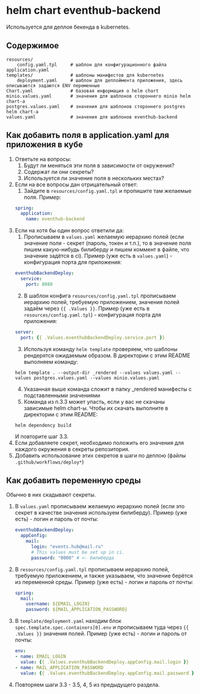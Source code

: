 # helm chart eventhub-backend

Используется для деплоя бекенда в kubernetes.

## Содержимое

```
resources/
    config.yaml.tpl     # шаблон для конфигурационного файла application.yaml
templates/              # шаблоны манифестов для kubernetes
    deployment.yaml     # шаблон для деплоймента приложения, здесь описываются задаются ENV переменные
Chart.yaml              # базовая информация о helm chart
minio.values.yaml       # значения для шаблонов стороннего minio helm chart-а
postgres.values.yaml    # значения для шаблонов стороннего postgres helm chart-а
values.yaml             # значения для шаблонов eventhub-backend 
```

## Как добавить поля в application.yaml для приложения в кубе

1. Ответьте на вопросы:
   1. Будут ли меняться эти поля в зависимости от окружения? 
   2. Содержат ли они секреты?
   3. Используется ли значение поля в нескольких местах?
2. Если на все вопросы дан отрицательный ответ:
   1. Зайдите в `resources/config.yaml.tpl` и пропишите там желаемые поля. Пример:
   ```yaml
   spring:
     application:
       name: eventhub-backend
   ```
3. Если на хотя бы один вопрос ответили да:
   1. Прописываем в `values.yaml` желаемую иерархию полей (если значение поля - секрет (пароль, токен и т.п.), то в значение поля пишем какую-нибудь билиберду и пишем коммент в файле, что значение задётся в ci). Пример (уже есть в `values.yaml`) - конфигурация порта для приложения:
   ```yaml
   eventhubBackendDeploy:
     service:
       port: 8080
   ```
   2. В шаблон конфига `resources/config.yaml.tpl` прописываем иерархию полей, требуемую приложением, значения полей задаём через `{{ .Values }}`. Пример (уже есть в `resources/config.yaml.tpl`) - конфигурация порта для приложения:
   ```yaml
   server:
     port: {{ .Values.eventhubBackendDeploy.service.port }}
   ```
   3. Используя команду `helm template` проверяем, что шаблоны рендерятся ожидаемым образом. В директории с этим README выполняем команду:
   ```shell
   helm template . --output-dir _rendered --values values.yaml --values postgres.values.yaml --values minio.values.yaml
   ```
   4. Указанная выше команда сложит в папку _rendered манифесты с подставленными значениями
   5. Команда из п.3.3 может упасть, если у вас не скачаны зависимые helm chart-ы. Чтобы их скачать выполните в директории с этим README:
   ```shell
   helm dependency build
   ```
   И повторите шаг 3.3.
4. Если добавляете секрет, необходимо положить его значения для каждого окружения в секреты репозитория.
5. Добавить использование этих секретов в шаги по деплою (файлы `.github/workflows/deploy*`)

## Как добавить переменную среды

Обычно в них скадывают секреты.

1. В `values.yaml` прописываем желаемую иерархию полей (если это секрет в качестве значения используем билиберду). Пример (уже есть) - логин и пароль от почты:
    ```yaml
    eventhubBackendDeploy:
      appConfig:
        mail:
          login: "events.hub@mail.ru"
          # This values must be set up in ci.
          password: "0000" # <- билиберда
    ```
2. В `resources/config.yaml.tpl` прописываем иерархию полей, требуемую приложением, и также указываем, что значение берётся из переменной среды. Пример (уже есть) - логин и пароль от почты:
    ```yaml
    spring:
      mail:
        username: ${EMAIL_LOGIN}
        password: ${MAIL_APPLICATION_PASSWORD}
    ```
3. В `template/deployment.yaml` находим блок `spec.template.spec.containers[0].env` и прописываем туда через `{{ .Values }}` значения полей. Пример (уже есть) - логин и пароль от почты:
   ```yaml
   env:
   - name: EMAIL_LOGIN
     value: {{ .Values.eventhubBackendDeploy.appConfig.mail.login }}
   - name: MAIL_APPLICATION_PASSWORD
     value: {{ .Values.eventhubBackendDeploy.appConfig.mail.password }}
   ```
4. Повторяем шаги 3.3 - 3.5, 4, 5 из предыдущего раздела.
